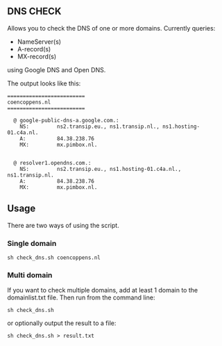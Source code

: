 ## DNS CHECK

Allows you to check the DNS of one or more domains. Currently queries:
* NameServer(s)
* A-record(s)
* MX-record(s)

using Google DNS and Open DNS.

The output looks like this:
```
=========================
coencoppens.nl
=========================

  @ google-public-dns-a.google.com.:
    NS:         ns2.transip.eu., ns1.transip.nl., ns1.hosting-01.c4a.nl.
    A:          84.38.238.76
    MX:         mx.pimbox.nl.


  @ resolver1.opendns.com.:
    NS:         ns2.transip.eu., ns1.hosting-01.c4a.nl., ns1.transip.nl.
    A:          84.38.238.76
    MX:         mx.pimbox.nl.
```

## Usage

There are two ways of using the script.

### Single domain
```
sh check_dns.sh coencoppens.nl
```

### Multi domain
If you want to check multiple domains, add at least 1 domain to the domainlist.txt file. Then run from the command line:
```
sh check_dns.sh
```
or optionally output the result to a file:
```
sh check_dns.sh > result.txt
```
